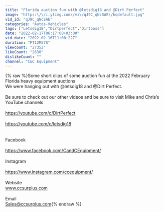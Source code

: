 ```yaml
---
title: "Florida auction fun with @letsdig18 and @Dirt Perfect"
image: "https:\/\/i.ytimg.com\/vi\/qJ9C_qNcSAE\/hqdefault.jpg"
vid_id: "qJ9C_qNcSAE"
categories: "Autos-Vehicles"
tags: ["Letsdig18","Dirtperfect","Dirtboss"]
date: "2022-02-17T06:17:00+03:00"
vid_date: "2022-02-16T11:00:22Z"
duration: "PT12M57S"
viewcount: "27352"
likeCount: "2630"
dislikeCount: ""
channel: "C&C Equipment"
---
```

{% raw %}Some short clips of some auction fun at the 2022 February Florida heavy equipment auctions <br />We were hanging out with @letsdig18 and @Dirt Perfect.<br /><br />Be sure to check out our other videos and be sure to visit Mike and Chris’s YouTube channels<br /><br /><a rel="nofollow" target="blank" href="https://youtube.com/c/DirtPerfect">https://youtube.com/c/DirtPerfect</a><br /><br /><a rel="nofollow" target="blank" href="https://youtube.com/c/letsdig18">https://youtube.com/c/letsdig18</a><br /><br /><br />Facebook <br /><br /><a rel="nofollow" target="blank" href="https://www.facebook.com/CandCEquipment/">https://www.facebook.com/CandCEquipment/</a><br /><br />Instagram <br /><br /><a rel="nofollow" target="blank" href="https://www.instagram.com/ccequipment/">https://www.instagram.com/ccequipment/</a><br /><br />Website <br />www.ccsurplus.com<br /><br />Email<br />Sales@ccsurplus.com{% endraw %}
